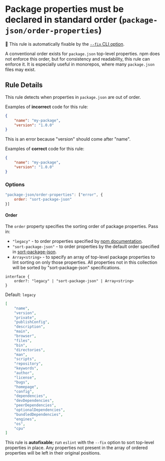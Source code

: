 # Package properties must be declared in standard order (`package-json/order-properties`)

🔧 This rule is automatically fixable by the [`--fix` CLI option](https://eslint.org/docs/latest/user-guide/command-line-interface#--fix).

<!-- end auto-generated rule header -->

A conventional order exists for `package.json` top-level properties.
npm does not enforce this order, but for consistency and readability, this rule can enforce it.
It is especially useful in monorepos, where many `package.json` files may exist.

## Rule Details

This rule detects when properties in `package.json` are out of order.

Examples of **incorrect** code for this rule:

```json
{
	"name": "my-package",
	"version": "1.0.0"
}
```

This is an error because "version" should come after "name".

Examples of **correct** code for this rule:

```json
{
	"name": "my-package",
	"version": "1.0.0"
}
```

### Options

```js
"package-json/order-properties": ["error", {
    order: "sort-package-json"
}]
```

#### Order

The `order` property specifies the sorting order of package properties.
Pass in:

-   `"legacy"` - to order properties specified by [npm documentation](https://docs.npmjs.com/cli/v10/configuring-npm/package-json).
-   `"sort-package-json"` - to order properties by the default order specified in [sort-package-json](https://github.com/keithamus/sort-package-json).
-   `Array<string>` - to specify an array of top-level package properties to lint sorting on only those
    properties.
    All properties not in this collection will be sorted by "sort-package-json" specifications.

```tsx
interface {
    order?: "legacy" | "sort-package-json" | Array<string>
}
```

Default: `legacy`

```json
[
	"name",
	"version",
	"private",
	"publishConfig",
	"description",
	"main",
	"browser",
	"files",
	"bin",
	"directories",
	"man",
	"scripts",
	"repository",
	"keywords",
	"author",
	"license",
	"bugs",
	"homepage",
	"config",
	"dependencies",
	"devDependencies",
	"peerDependencies",
	"optionalDependencies",
	"bundledDependencies",
	"engines",
	"os",
	"cpu"
]
```

This rule is **autofixable**; run `eslint` with the `--fix` option to sort top-level properties in place.
Any properties not present in the array of ordered properties will be left in their original positions.
